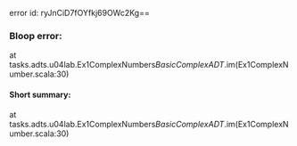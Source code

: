 error id: ryJnCiD7fOYfkj69OWc2Kg==
### Bloop error:

at tasks.adts.u04lab.Ex1ComplexNumbers$BasicComplexADT$.im(Ex1ComplexNumber.scala:30)
#### Short summary: 

at tasks.adts.u04lab.Ex1ComplexNumbers$BasicComplexADT$.im(Ex1ComplexNumber.scala:30)